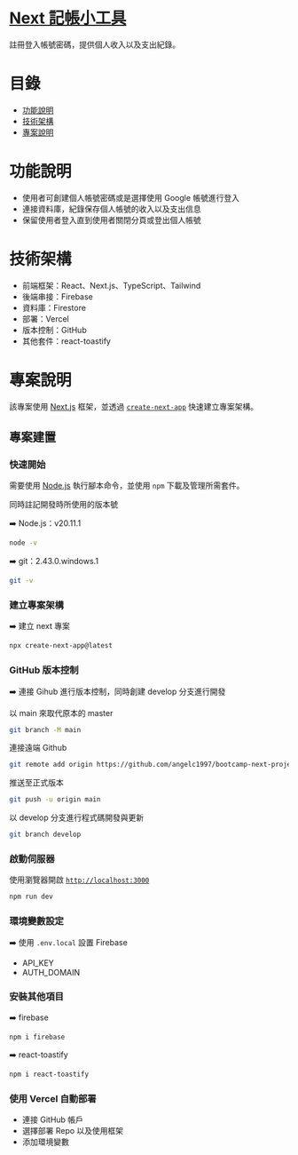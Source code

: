 # [Next 記帳小工具](https://nextjs-practice-liart-eight.vercel.app/)

註冊登入帳號密碼，提供個人收入以及支出紀錄。

# 目錄

- [功能說明](#功能說明)
- [技術架構](#技術架構)
- [專案說明](#專案說明)

# 功能說明

- 使用者可創建個人帳號密碼或是選擇使用 Google 帳號進行登入
- 連接資料庫，紀錄保存個人帳號的收入以及支出信息
- 保留使用者登入直到使用者關閉分頁或登出個人帳號

# 技術架構

- 前端框架：React、Next.js、TypeScript、Tailwind
- 後端串接：Firebase
- 資料庫：Firestore
- 部署：Vercel
- 版本控制：GitHub
- 其他套件：react-toastify

# 專案說明

該專案使用 [Next.js](https://nextjs.org/) 框架，並透過 [`create-next-app`](https://github.com/vercel/next.js/tree/canary/packages/create-next-app) 快速建立專案架構。

## 專案建置

### 快速開始

需要使用 [Node.js](https://nodejs.org/en) 執行腳本命令，並使用 `npm` 下載及管理所需套件。

同時註記開發時所使用的版本號

➡️ Node.js：v20.11.1

```bash
node -v
```

➡️ git：2.43.0.windows.1

```bash
git -v

```

### 建立專案架構

➡️ 建立 next 專案

```bash
npx create-next-app@latest
```

### GitHub 版本控制

➡️ 連接 Gihub 進行版本控制，同時創建 develop 分支進行開發

以 main 來取代原本的 master

```bash
git branch -M main
```

連接遠端 Github

```bash
git remote add origin https://github.com/angelc1997/bootcamp-next-project.git
```

推送至正式版本

```bash
git push -u origin main
```

以 develop 分支進行程式碼開發與更新

```bash
git branch develop
```

### 啟動伺服器

使用瀏覽器開啟 [`http://localhost:3000`](http://localhost:3000)

```bash
npm run dev
```

### 環境變數設定

➡️ 使用 `.env.local` 設置 Firebase

- API_KEY
- AUTH_DOMAIN

### 安裝其他項目

➡️ firebase

```bash
npm i firebase

```

➡️ react-toastify

```bash
npm i react-toastify
```

### 使用 Vercel 自動部署

- 連接 GitHub 帳戶
- 選擇部署 Repo 以及使用框架
- 添加環境變數
